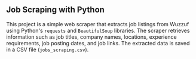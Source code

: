 ## Job Scraping with Python

This project is a simple web scraper that extracts job listings from Wuzzuf using Python's `requests` and `BeautifulSoup` libraries. The scraper retrieves information such as job titles, company names, locations, experience requirements, job posting dates, and job links. The extracted data is saved in a CSV file (`jobs_scraping.csv`).
